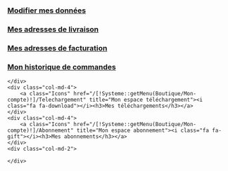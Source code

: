 <div id="UserHome" class="row">
	<div class="col-md-3">
		<a class="Icons" href="/[!Systeme::getMenu(Boutique/Mon-compte)!]/Modifier" title="Modifier mes données"><i class="fa fa-user"></i><h3>Modifier mes données</h3></a>
	</div>
    <div class="col-md-3">
		<a class="Icons" href="/[!Systeme::getMenu(Boutique/Mon-compte)!]/Adresses?Type=Livraison" title="Mes adresses de livraison"><i class="fa fa-home"></i><h3>Mes adresses de livraison</h3></a>
	</div>
    <div class="col-md-3">
		<a class="Icons" href="/[!Systeme::getMenu(Boutique/Mon-compte)!]/Adresses?Type=Facturation" title="Mes adresses de facturation"><i class="fa fa-envelope"></i><h3>Mes adresses de facturation</h3></a>
	</div>
    <div class="col-md-3">
		<a class="Icons" href="/[!Systeme::getMenu(Boutique/Mon-compte)!]/Historique" title="Mon historique de commandes"><i class="fa fa-calendar"></i><h3>Mon historique de commandes</h3></a>
	</div>
</div>
<div id="UserHome2" class="row">
	<div class="col-md-2">

	</div>
    <div class="col-md-4">
        <a class="Icons" href="/[!Systeme::getMenu(Boutique/Mon-compte)!]/Telechargement" title="Mon espace téléchargement"><i class="fa fa-download"></i><h3>Mes téléchargements</h3></a>
    </div>
    <div class="col-md-4">
        <a class="Icons" href="/[!Systeme::getMenu(Boutique/Mon-compte)!]/Abonnement" title="Mon espace abonnement"><i class="fa fa-gift"></i><h3>Mes abonnements</h3></a>
    </div>
    <div class="col-md-2">

	</div>
</div>